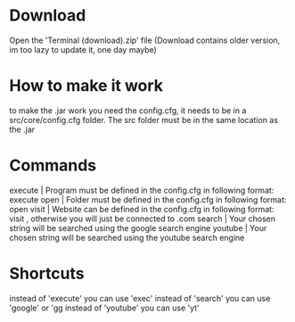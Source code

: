 # Download
Open the 'Terminal (download).zip' file
(Download contains older version, im too lazy to update it, one day maybe)

# How to make it work
to make the .jar work you need the config.cfg, it needs to be in a src/core/config.cfg folder. The src folder must be in the same location as the .jar

# Commands
execute <program> | Program must be defined in the config.cfg in following format: execute <program> <path>
open <folder>     | Folder must be defined in the config.cfg in following format: open <folder> <path>
visit <website>   | Website can be defined in the config.cfg in following format: visit <website> <path>, otherwise you will just be connected to <website>.com
search <string>   | Your chosen string will be searched using the google search engine
youtube <string>  | Your chosen string will be searched using the youtube search engine
  
# Shortcuts
instead of 'execute' you can use 'exec'
instead of 'search' you can use 'google' or 'gg
instead of 'youtube' you can use 'yt'
